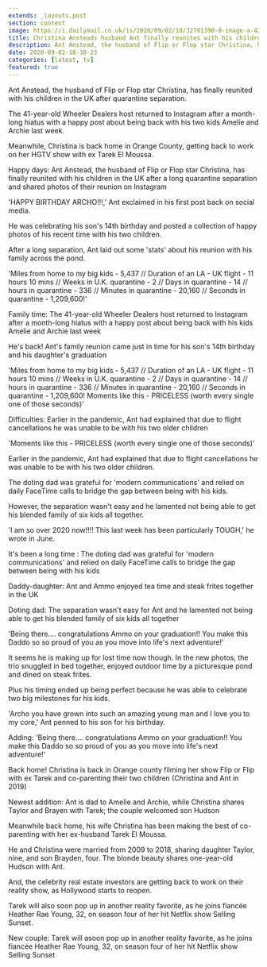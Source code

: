 ```yaml
---
extends: _layouts.post
section: content
image: https://i.dailymail.co.uk/1s/2020/09/02/18/32701390-0-image-a-42_1599067942539.jpg 
title: Christina Ansteads husband Ant finally reunites with his children in the UK after months apart 
description: Ant Anstead, the husband of Flip or Flop star Christina, has finally reunited with his children in the UK after a long quarantine separation and shared photos of their reunion on Instagram. 
date: 2020-09-02-18-38-23 
categories: [latest, tv] 
featured: true 
--- 
```

Ant Anstead, the husband of Flip or Flop star Christina, has finally reunited with his children in the UK after quarantine separation.

The 41-year-old Wheeler Dealers host returned to Instagram after a month-long hiatus with a happy post about being back with his two kids Amelie and Archie last week.

Meanwhile, Christina is back home in Orange County, getting back to work on her HGTV show with ex Tarek El Moussa.

Happy days: Ant Anstead, the husband of Flip or Flop star Christina, has finally reunited with his children in the UK after a long quarantine separation and shared photos of their reunion on Instagram

'HAPPY BIRTHDAY ARCHO!!!,' Ant exclaimed in his first post back on social media.

He was celebrating his son's 14th birthday and posted a collection of happy photos of his recent time with his two children. 

After a long separation, Ant laid out some 'stats' about his reunion with his family across the pond.  

'Miles from home to my big kids - 5,437 // Duration of an LA - UK flight - 11 hours 10 mins // Weeks in U.K. quarantine - 2 // Days in quarantine - 14 // hours in quarantine - 336 // Minutes in quarantine - 20,160 // Seconds in quarantine - 1,209,600!'

Family time: The 41-year-old Wheeler Dealers host returned to Instagram after a month-long hiatus with a happy post about being back with his kids Amelie and Archie last week

He's back! Ant's family reunion came just in time for his son's 14th birthday and his daughter's graduation

'Miles from home to my big kids - 5,437 // Duration of an LA - UK flight - 11 hours 10 mins // Weeks in U.K. quarantine - 2 // Days in quarantine - 14 // hours in quarantine - 336 // Minutes in quarantine - 20,160 // Seconds in quarantine - 1,209,600! Moments like this - PRICELESS (worth every single one of those seconds)'

Difficulties: Earlier in the pandemic, Ant had explained that due to flight cancellations he was unable to be with his two older children

'Moments like this - PRICELESS (worth every single one of those seconds)'

Earlier in the pandemic, Ant had explained that due to flight cancellations he was unable to be with his two older children.

The doting dad was grateful for 'modern communications' and relied on daily FaceTime calls to bridge the gap between being with his kids.

However, the separation wasn't easy and he lamented not being able to get his blended family of six kids all together.

'I am so over 2020 now!!!! This last week has been particularly TOUGH,' he wrote in June.

It's been a long time : The doting dad was grateful for 'modern communications' and relied on daily FaceTime calls to bridge the gap between being with his kids

Daddy-daughter: Ant and Ammo enjoyed tea time and steak frites together in the UK

Doting dad: The separation wasn't easy for Ant and he lamented not being able to get his blended family of six kids all together

'Being there.... congratulations Ammo on your graduation!! You make this Daddo so so proud of you as you move into life's next adventure!' 

It seems he is making up for lost time now though. In the new photos, the trio snuggled in bed together, enjoyed outdoor time by a picturesque pond and dined on steak frites.

Plus his timing ended up being perfect because he was able to celebrate two big milestones for his kids. 

'Archo you have grown into such an amazing young man and I love you to my core,' Ant penned to his son for his birthday.

Adding: 'Being there.... congratulations Ammo on your graduation!! You make this Daddo so so proud of you as you move into life's next adventure!' 

Back home! Christina is back in Orange county filming her show Flip or Flip with ex Tarek and co-parenting their two children (Christina and Ant in 2019)

Newest addition: Ant is dad to Amelie and Archie, while Christina shares Taylor and Brayen with Tarek; the couple welcomed son Hudson

Meanwhile back home, his wife Christina has been making the best of co-parenting with her ex-husband Tarek El Moussa.

He and Christina were married from 2009 to 2018, sharing daughter Taylor, nine, and son Brayden, four. The blonde beauty shares one-year-old Hudson with Ant.

And, the celebrity real estate investors are getting back to work on their reality show, as Hollywood starts to reopen. 

Tarek will also soon pop up in another reality favorite, as he joins fiancée Heather Rae Young, 32, on season four of her hit Netflix show Selling Sunset. 

New couple: Tarek will asoon pop up in another reality favorite, as he joins fiancée Heather Rae Young, 32, on season four of her hit Netflix show Selling Sunset

